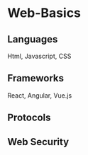 # Web-Basics

## Languages
Html, Javascript, CSS

## Frameworks
React, Angular, Vue.js

## Protocols

## Web Security



